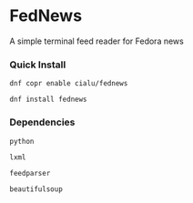 # FedNews

A simple terminal feed reader for Fedora news

### Quick Install

```
dnf copr enable cialu/fednews

dnf install fednews
```

### Dependencies

```
python

lxml

feedparser

beautifulsoup
```
